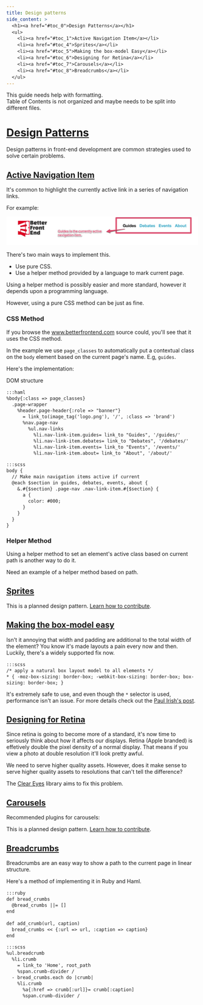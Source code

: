 ```yaml
---
title: Design patterns
side_content: >
  <h1><a href="#toc_0">Design Patterns</a></h1>
  <ul>
    <li><a href="#toc_1">Active Navigation Item</a></li>
    <li><a href="#toc_4">Sprites</a></li>
    <li><a href="#toc_5">Making the box-model Easy</a></li>
    <li><a href="#toc_6">Designing for Retina</a></li>
    <li><a href="#toc_7">Carousels</a></li>
    <li><a href="#toc_8">Breadcrumbs</a></li>
  </ul>
---
```


<div class="alert-box">
  This guide needs help with formatting.
</div>
<div class="alert-box">
  Table of Contents is not organized and maybe needs to be split into different
  files.
</div>

# [Design Patterns](#toc_0)

Design patterns in front-end development are common strategies used to
solve certain problems. 

## [Active Navigation Item](#toc_1)

It's common to highlight the currently active link in a series of
navigation links.

For example:

![Active Navigation Example Screenshot](/images/screenshots/active-navigation.jpg)

There's two main ways to implement this.

* Use pure CSS.
* Use a helper method provided by a language to mark current page.

Using a helper method is possibly easier and more standard, however it
depends upon a programming language. 

However, using a pure CSS method can be just as fine.

### CSS Method

If you browse the www.betterfrontend.com source could, you'll see that
it uses the CSS method.

In the example we use `page_classes` to automatically put a contextual
class on the `body` element based on the current page's name. E.g,
`guides`.

Here's the implementation:

DOM structure

```
:::haml
%body{:class => page_classes}
  .page-wrapper
    %header.page-header{:role => "banner"}
      = link_to(image_tag('logo.png'), '/', :class => 'brand')
      %nav.page-nav
        %ul.nav-links
          %li.nav-link-item.guides= link_to "Guides", '/guides/'
          %li.nav-link-item.debates= link_to "Debates", '/debates/'
          %li.nav-link-item.events= link_to "Events", '/events/'
          %li.nav-link-item.about= link_to "About", '/about/'
```

```
:::scss
body {
  // Make main navigation items active if current
  @each $section in guides, debates, events, about {
    &.#{$section} .page-nav .nav-link-item.#{$section} {
      a {
        color: #000;
      }
    }
  }
}
```
  

### Helper Method

Using a helper method to set an element's active class based on current
path is another way to do it. 

<div class="alert-box">
  Need an example of a helper method based on path.
</div>


## [Sprites](#toc_2)

<div class="alert-box">
  This is a planned design pattern. <a href="https://github.com/hybridgroup/betterfrontend#contributing">Learn how to contribute</a>.
</div>


## [Making the box-model easy](#toc_4)

Isn't it annoying that width and padding are additional to the total
width of the element? You know it's made layouts a pain every now and
then. Luckily, there's a widely supported fix now.

```
:::scss
/* apply a natural box layout model to all elements */
* { -moz-box-sizing: border-box; -webkit-box-sizing: border-box; box-sizing: border-box; }
```

It's extremely safe to use, and even though the `*` selector is used,
performance isn't an issue. For more details check out the [Paul Irish's
post](http://paulirish.com/2012/box-sizing-border-box-ftw/).

## [Designing for Retina](#toc_5)

Since retina is going to become more of a standard, it's now time to
seriously think about how it affects our displays. Retina (Apple
branded) is effetively double the pixel density of a normal display.
That means if you view a photo at double resolution it'll look pretty
awful.

We need to serve higher quality assets. However, does it make sense to
serve higher quality assets to resolutions that can't tell the difference?

The [Clear Eyes](https://github.com/superacidjax/clear_eyes) library aims to fix this problem.

## [Carousels](#toc_6)

Recommended plugins for carousels:

<div class="alert-box">
  This is a planned design pattern. <a href="https://github.com/hybridgroup/betterfrontend#contributing">Learn how to contribute</a>.
</div>


## [Breadcrumbs](#toc_6)

Breadcrumbs are an easy way to show a path to the current page in linear
structure.

Here's a method of implementing it in Ruby and Haml.

```
:::ruby
def bread_crumbs
  @bread_crumbs ||= []
end

def add_crumb(url, caption)
  bread_crumbs << {:url => url, :caption => caption}
end
```

```
:::scss
%ul.breadcrumb
  %li.crumb
    = link_to 'Home', root_path
    %span.crumb-divider /
  - bread_crumbs.each do |crumb|
    %li.crumb
      %a{:href => crumb[:url]}= crumb[:caption]
      %span.crumb-divider /
```
